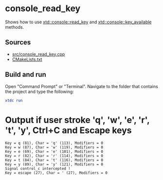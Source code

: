 # console_read_key

Shows how to use [xtd::console::read_key](https://gammasoft71.github.io/xtd/reference_guides/latest/classxtd_1_1console.html#ac0ebb643e4d3b01faa8380bd90d22aa0) and [xtd::console::key_available](https://gammasoft71.github.io/xtd/reference_guides/latest/classxtd_1_1console.html#ade7353994e38d4645a831a12caab9427) methods.

## Sources

* [src/console_read_key.cpp](src/console_read_key.cpp)
* [CMakeLists.txt](CMakeLists.txt)

## Build and run

Open "Command Prompt" or "Terminal". Navigate to the folder that contains the project and type the following:

```cmake
xtdc run
```

# Output if user stroke 'q', 'w', 'e', 'r', 't', 'y', Ctrl+C and Escape keys

```
Key = q (81), Char = 'q' (113), Modifiers = 0
Key = w (87), Char = 'w' (119), Modifiers = 0
Key = e (69), Char = 'e' (101), Modifiers = 0
Key = r (82), Char = 'r' (114), Modifiers = 0
Key = t (84), Char = 't' (116), Modifiers = 0
Key = y (89), Char = 'y' (121), Modifiers = 0
Signal control_c intercepted !
Key = escape (27), Char = ' (27), Modifiers = 0
```
